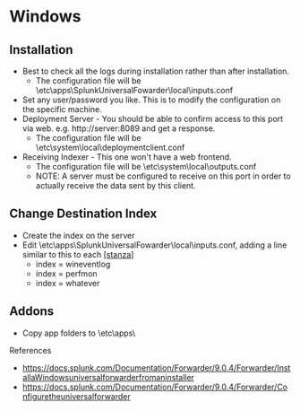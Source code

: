 # Windows

## Installation
- Best to check all the logs during installation rather than after installation.
  - The configuration file will be \etc\apps\SplunkUniversalFowarder\local\inputs.conf
- Set any user/password you like. This is to modify the configuration on the specific machine.
- Deployment Server - You should be able to confirm access to this port via web. e.g. http://server:8089 and get a response. 
  - The configuration file will be \etc\system\local\deploymentclient.conf
- Receiving Indexer - This one won't have a web frontend. 
  - The configuration file will be \etc\system\local\outputs.conf
  - NOTE: A server must be configured to receive on this port in order to actually receive the data sent by this client.

## Change Destination Index
- Create the index on the server
- Edit \etc\apps\SplunkUniversalFowarder\local\inputs.conf, adding a line similar to this to each [\[stanza\]](https://docs.splunk.com/Splexicon:Stanza)
  - index = wineventlog
  - index = perfmon
  - index = whatever

## Addons
- Copy app folders to \etc\apps\

References
- https://docs.splunk.com/Documentation/Forwarder/9.0.4/Forwarder/InstallaWindowsuniversalforwarderfromaninstaller
- https://docs.splunk.com/Documentation/Forwarder/9.0.4/Forwarder/Configuretheuniversalforwarder
 
